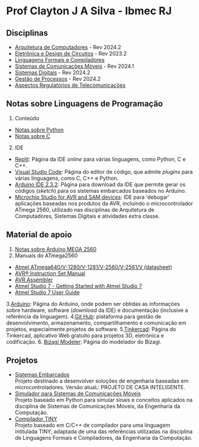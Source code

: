 # Prof Clayton J A Silva - Ibmec RJ

## Disciplinas

* [Arquitetura de Computadores](https://github.com/claytonjasilva/claytonjasilva.github.io/blob/main/arq.md) - Rev 2024.2
* [Eletrônica e Design de Circuitos](https://github.com/claytonjasilva/claytonjasilva.github.io/blob/main/eletronica.md) - Rev 2023.2  
* [Linguagens Formais e Compiladores](https://github.com/claytonjasilva/claytonjasilva.github.io/blob/main/compiladores.md)
* [Sistemas de Comunicações Móveis](https://github.com/claytonjasilva/claytonjasilva.github.io/blob/main/siscom.md) - Rev 2024.1
* [Sistemas Digitais](https://github.com/claytonjasilva/claytonjasilva.github.io/blob/main/sisdig.md) - Rev 2024.2
* [Gestão de Processos](https://github.com/claytonjasilva/claytonjasilva.github.io/blob/main/gestao_processos.md) - Rev 2024.2
* [Aspectos Regulatórios de Telecomunicações](https://github.com/claytonjasilva/claytonjasilva.github.io/blob/main/regulatelecom.md)

## Notas sobre Linguagens de Programação

1. Conteúdo

* [Notas sobre Python](https://github.com/claytonjasilva/claytonjasilva.github.io/blob/main/progPython.md)
* [Notas sobre C](https://github.com/claytonjasilva/claytonjasilva.github.io/blob/main/progC_aulas.md)

2. IDE

* [Replit](https://replit.com/): Página da IDE *online* para várias linguagens, como Python, C e C++.  
* [Visual Studio Code](https://code.visualstudio.com/): Página do editor de código, que admite *plugins* para várias linguagens, como C, C++ e Python.
* [Arduino IDE 2.3.2](https://www.arduino.cc/en/software): Página para download da IDE que permite gerar os códigos (*sketch*) para os sistemas embarcados baseados no Arduíno.
* [Microchip Studio for AVR and SAM devices](https://www.microchip.com/en-us/tools-resources/develop/microchip-studio): IDE para 'debugar' aplicações baseadas nos produtos da AVR, incluindo o microcontrolador ATmega 2560, utilizado nas disciplinas de Arquitetura de Computadores, Sistemas Digitais e atividades extra classe.

## Material de apoio

1. [Notas sobre Arduíno MEGA 2560](https://github.com/claytonjasilva/claytonjasilva.github.io/blob/main/arduino.md)
2. Manuais do ATmega2560  

* [Atmel ATmega640/V-1280/V-1281/V-2560/V-2561/V (datasheet)](https://ww1.microchip.com/downloads/en/devicedoc/atmel-2549-8-bit-avr-microcontroller-atmega640-1280-1281-2560-2561_datasheet.pdf)
* [AVR&reg; Instruction Set Manual](https://ww1.microchip.com/downloads/en/DeviceDoc/AVR-Instruction-Set-Manual-DS40002198A.pdf)  
* [AVR Assembler](https://ww1.microchip.com/downloads/en/DeviceDoc/40001917A.pdf)  
* [Atmel Studio 7 - Getting Started with Atmel Studio 7](https://www.microchip.com/content/dam/mchp/documents/MCU08/ProductDocuments/UserGuides/Getting-Started-with-Microchip-Studio-DS50002712B.pdf)  
* [Atmel Studio 7 User Guide](https://ww1.microchip.com/downloads/en/DeviceDoc/Getting-Started-with-Atmel-Studio7.pdf)
  
3.[Arduíno](https://www.arduino.cc/): Página do Arduíno, onde podem ser obtidas as informações sobre hardware, software (*download* da IDE) e documentação (inclusive a referência da linguagem).
4.[Git Hub](https://github.com/): plataforma para gestão de desenvolvimento, armazenamento, compartilhamento e comunicação em projetos, especialmente projetos de software.
5.[Tinkercad](https://www.tinkercad.com/): Página do Tinkercad, aplicativo Web gratuito para projetos 3D, eletrônica e codificação.
6. [Bizagi Modeler](https://help.bizagi.com/process-modeler/en/index.html?modeler_architecture.htm): Página do modelador do Bizagi.

## Projetos

* [Sistemas Embarcados](https://github.com/claytonjasilva/sistemas-embarcados)  
  Projeto destinado a desenvolver soluções de engenharia baseadas em microcontroladores. Versão atuaL: PROJETO DE CASA INTELIGENTE.
* [Simulador para Sistemas de Comunicações Móveis](https://github.com/claytonjasilva/simuladorSisCom)  
  Projeto baseado em Python para simular sinais e conceitos aplicados na disciplina de Sistemas de Comunicações Móveis, da Engenharia da Computação.
* [Compilador TINY](https://github.com/claytonjasilva/compiladorTINY)  
  Projeto baseado em C/C++ de compilador para uma linguagem intitulada TINY, adaptada de uma das referências utilizadas na disciplina de Linguagens Formais e Compiladores, da Engenharia da Computação.
